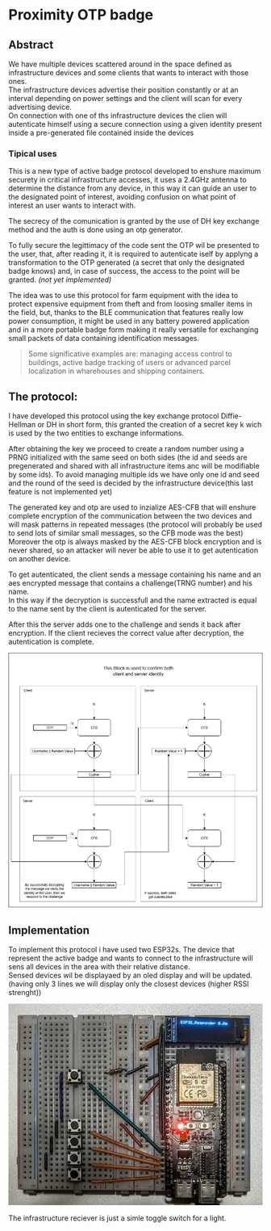 # Proximity OTP badge
## Abstract
We have multiple devices scattered around in the space defined as infrastructure devices and some clients that wants to interact with those ones.  
The infrastructure devices advertise their position constantly or at an interval depending on power settings and the client will scan for every advertising device.  
On connection with one of ths infrastructure devices the clien will autenticate himself using a secure connection using a given identity present inside a pre-generated file contained inside the devices

### Tipical uses
This is a new type of active badge protocol developed to enshure maximum securety in critical infrastructure accesses, it uses a 2.4GHz antenna to determine the distance from any device, in this way it can guide an user to the designated point of interest, avoiding confusion on what point of interest an user wants to interact with. 

The secrecy of the comunication is granted by the use of DH key exchange method and the auth is done using an otp generator.

To fully secure the legittimacy of the code sent the OTP wil be presented to the user, that, after reading it, it is required to autenticate iself by applyng a transformation to the OTP generated (a secret that only the designated badge knows) and, in case of success, the access to the point will be granted. *(not yet implemented)*

The idea was to use this protocol for farm equipment with the idea to protect expensive equipment from theft and from loosing smaller items in the field, but, thanks to the BLE communication that features really low power consumption, it might be used in any battery powered application and in a more portable badge form making it really versatile for exchanging small packets of data containing identification messages.
> Some significative examples are: managing access control to buildings, active badge tracking of users or advanced parcel localization in wharehouses and shipping containers.


## The protocol:
I have developed this protocol using the key exchange protocol Diffie-Hellman or DH in short form, this granted the creation of a secret key k wich is used by the two entities to exchange informations.

After obtaining the key we proceed to create a random number using a PRNG initialized with the same seed on both sides (the id and seeds are pregenerated and shared with all infrastructure items anc will be modifiable by some ids). To avoid managing multiple ids we have only one id and seed and the round of the seed is decided by the infrastructure device(this last feature is not implemented yet)

The generated key and otp are used to inzialize AES-CFB that will enshure complete encryption of the communication between the two devices and will mask patterns in repeated messages (the protocol will probably be used to send lots of similar small messages, so the CFB mode was the best)
Moreover the otp is always masked by the AES-CFB block encryption and is never shared, so an attacker will never be able to use it to get autentication on another device.

To get autenticated, the client sends a message containing his name and an aes encrypted message that contains a challenge(TRNG number) and his name.   
In this way if the decryption is successfull and the name extracted is equal to the name sent by the client is autenticated for the server.

After this the server adds one to the challenge and sends it back after encryption. If the client recieves the correct value after decryption, the autentication is complete.

<img src="Diagramma.png" > 


## Implementation
To implement this protocol i have used two ESP32s.
The device that represent the active badge and wants to connect to the infrastructure will sens all devices in the area with their relative distance.  
Sensed devices wil be displayaed by an oled display and will be updated. (having only 3 lines we will display only the closest devices (higher RSSI strenght))


<img src="ScannerFoto.jpg" > 

The infrastructure reciever is just a simle toggle switch for a light.